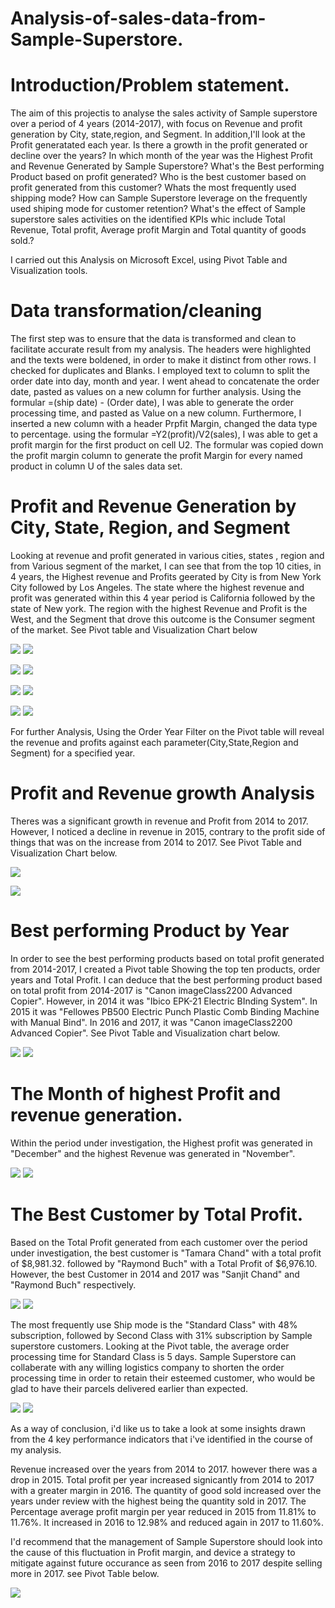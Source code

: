 # Analysis-of-sales-data-from-Sample-Superstore.

# Introduction/Problem statement.
The aim of this projectis to analyse the sales activity of Sample superstore over a period of 4 years (2014-2017), with focus on Revenue and profit generation by City, state,region, and Segment. In addition,I'll look at the Profit generatated each year. 
Is there a growth in the profit generated or decline over the years? 
In which month of the year was the Highest Profit and Revenue Generated by Sample Superstore? 
What's the Best performing Product based on profit generated? 
Who is the best customer based on profit generated from this customer? 
Whats the most frequently used shipping mode? How can Sample Superstore leverage on the frequently used shiping mode for customer retention?
What's the effect of Sample superstore sales activities on the identified KPIs whic include Total Revenue, Total profit, Average profit Margin and Total quantity of goods sold.?

I carried out this Analysis on Microsoft Excel, using Pivot Table and Visualization tools.

# Data transformation/cleaning
The first step was to ensure that the data is transformed and clean to facilitate accurate result from my analysis.
The headers were highlighted and the texts were boldened, in order to make it distinct from other rows.
I checked for duplicates and Blanks.
I employed text to column to split the order date into day, month and year. 
I went ahead to concatenate the order date, pasted as values on a new column for further analysis.
Using the formular =(ship date) - (Order date), I was able to generate the order processing time, and pasted as Value on a new column.
Furthermore, I inserted a new column with a header Prpfit Margin, changed the data type to percentage. using the formular =Y2(profit)/V2(sales), I was able to get a profit margin for the first product on cell U2. The formular was copied down the profit margin column to generate the profit Margin for every named product in column U of the sales data set.


# Profit and Revenue Generation by City, State, Region, and Segment
Looking at revenue and profit generated in various cities, states , region and from Various segment of the market, I can see that from the top 10 cities, in 4 years, the Highest revenue and Profits geerated by City is from New York City followed by Los Angeles. The state where the highest revenue and profit was generated within this 4 year period is California followed by the state of New york. The region with the highest Revenue and Profit is the West, and the Segment that drove this outcome is the Consumer segment of the market. See Pivot table and Visualization Chart below

![](Project_Pivot2.PNG)     ![](Project_Chart2.PNG)

![](Project_Pivot3.PNG)     ![](Project_Chart3.PNG)

![](Project_Pivot4.PNG)     ![](Project_Chart4.PNG)

![](Project_Pivot5.PNG)     ![](Project_Chart5.PNG)

For further Analysis, Using the Order Year Filter on the Pivot table will reveal the revenue and profits against each parameter(City,State,Region and Segment) for a specified year.

# Profit and Revenue growth Analysis
Theres was a significant growth in revenue and Profit from 2014 to 2017. However, I noticed a decline in revenue in 2015, contrary to the profit side of things that was on the increase from 2014 to 2017. See Pivot Table and Visualization Chart below.

![](Project_Pivot1.PNG)

![](Project_Chart1.PNG)

# Best performing Product by Year
In order to see the best performing products based on total profit generated from 2014-2017, I created a Pivot table Showing the top ten products, order years and Total Profit.
I can deduce that the best performing product based on total profit from 2014-2017 is "Canon imageClass2200 Advanced Copier". However, in 2014 it was "Ibico EPK-21 Electric BInding System". In 2015 it was "Fellowes PB500 Electric Punch Plastic Comb Binding Machine with Manual Bind". In 2016 and 2017, it was "Canon imageClass2200 Advanced Copier". See Pivot Table and Visualization chart below.

![](Project_Pivot6.PNG)   ![](Project_Chart6.PNG)


# The Month of highest Profit and revenue generation.
Within the period under investigation, the Highest profit was generated in "December" and the highest Revenue was generated in "November".

![](Project_Pivot9.PNG)   ![](Project_Chart9.PNG)


# The Best Customer by Total Profit.
Based on the Total Profit generated from each customer over the period under investigation, the best customer is "Tamara Chand" with a total profit of $8,981.32. followed by "Raymond Buch" with a Total Profit of $6,976.10. However, the best Customer in 2014 and 2017 was "Sanjit Chand" and "Raymond Buch" respectively.

![](Project_Pivot7.PNG)    ![](Project_Chart7.PNG)


The most frequently use Ship mode is the "Standard Class" with 48% subscription, followed by Second Class with 31% subscription by Sample superstore customers. Looking at the Pivot table, the average order processing time for Standard Class is 5 days. Sample Superstore can collaberate with any willing logistics company to shorten the order processing time in order to retain their esteemed customer, who would be glad to have their parcels delivered earlier than expected.

![](Project_Pivot8.PNG)  ![](Project_Chart8.PNG)



As a way of conclusion, i'd like us to take a look at some insights drawn from the 4 key performance indicators that i've identified in the course of my analysis.

Revenue increased over the years from 2014 to 2017. however there was a drop in 2015.
Total profit per year increased signicantly from 2014 to 2017 with a greater margin in 2016.
The quantity of good sold increased over the years under review with the highest being the quantity sold in 2017.
The Percentage average profit margin per year reduced in 2015 from 11.81% to 11.76%. It increased in 2016 to 12.98% and reduced again in 2017 to 11.60%. 

I'd recommend that the management of Sample Superstore should look into the cause of this fluctuation in Profit margin, and device a strategy to mitigate against future occurance as seen from 2016 to 2017 despite selling more in 2017. see Pivot Table below.

![](Project_Pivot10.PNG)
